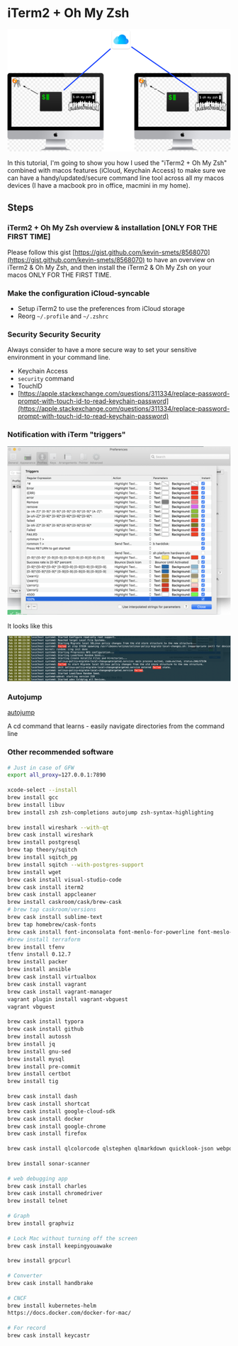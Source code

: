 # iTerm2 + Oh My Zsh

![](../.gitbook/assets/iterm-ohmyzsh.png)

In this tutorial, I'm going to show you how I used the "iTerm2 + Oh My Zsh" combined with macos features \(iCloud, Keychain Access\) to make sure we can have a handy/updated/secure command line tool across all my macos devices \(I have a macbook pro in office, macmini in my home\).

## Steps

### iTerm2 + Oh My Zsh overview & installation \[ONLY FOR THE FIRST TIME\]

Please follow this gist [https://gist.github.com/kevin-smets/8568070](https://gist.github.com/kevin-smets/8568070) to have an overview on iTerm2 & Oh My Zsh, and then install the iTerm2 & Oh My Zsh on your macos ONLY FOR THE FIRST TIME.

### Make the configuration iCloud-syncable

* Setup iTerm2 to use the preferences from iCloud storage
* Reorg `~/.profile` and `~/.zshrc` 

### Security Security Security

Always consider to have a more secure way to set your sensitive environment in your command line.

* Keychain Access
* `security` command
* TouchID
* [https://apple.stackexchange.com/questions/311334/replace-password-prompt-with-touch-id-to-read-keychain-password](https://apple.stackexchange.com/questions/311334/replace-password-prompt-with-touch-id-to-read-keychain-password)

### Notification with iTerm "triggers"

![My Triggers settings](../.gitbook/assets/image.png)

It looks like this

![We can identify the &quot;keywords&quot; from the trigger settings.](../.gitbook/assets/image%20%282%29.png)

### Autojump

[autojump](https://github.com/wting/autojump)

A cd command that learns - easily navigate directories from the command line



### Other recommended software

```bash
# Just in case of GFW
export all_proxy=127.0.0.1:7890

xcode-select --install
brew install gcc
brew install libuv
brew install zsh zsh-completions autojump zsh-syntax-highlighting

brew install wireshark --with-qt
brew cask install wireshark
brew install postgresql
brew tap theory/sqitch
brew install sqitch_pg
brew install sqitch --with-postgres-support
brew install wget
brew cask install visual-studio-code
brew cask install iterm2
brew cask install appcleaner
brew install caskroom/cask/brew-cask
# brew tap caskroom/versions
brew cask install sublime-text
brew tap homebrew/cask-fonts
brew cask install font-inconsolata font-menlo-for-powerline font-meslo-for-powerline
#brew install terraform
brew install tfenv
tfenv install 0.12.7
brew install packer
brew install ansible
brew cask install virtualbox
brew cask install vagrant
brew cask install vagrant-manager
vagrant plugin install vagrant-vbguest
vagrant vbguest

brew cask install typora
brew cask install github
brew install autossh
brew install jq
brew install gnu-sed
brew install mysql
brew install pre-commit
brew install certbot
brew install tig

brew cask install dash
brew cask install shortcat
brew cask install google-cloud-sdk
brew cask install docker
brew cask install google-chrome
brew cask install firefox

brew cask install qlcolorcode qlstephen qlmarkdown quicklook-json webpquicklook suspicious-package quicklookase qlvideo

brew install sonar-scanner

# web debugging app
brew cask install charles
brew cask install chromedriver
brew install telnet

# Graph
brew install graphviz

# Lock Mac without turning off the screen
brew cask install keepingyouawake

brew install grpcurl

# Converter
brew cask install handbrake

# CNCF
brew install kubernetes-helm
https://docs.docker.com/docker-for-mac/

# For record
brew cask install keycastr
```

